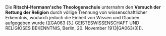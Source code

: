 
Die **Ritschl-Hermann'sche Theologenschule** unternahm den **Versuch der Rettung der Religion** durch völlige Trennung von wissenschaftlicher Erkenntnis, wodurch jedoch die Einheit von Wissen und Glauben aufgegeben wurde ([[GA063 (3.) GEISTESWISSENSCHAFT UND RELIGIÖSES BEKENNTNIS, Berlin, 20. November 1913|GA063/3]]).
